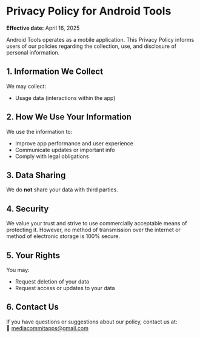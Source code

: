 
# Privacy Policy for Android Tools

**Effective date:** April 16, 2025

Android Tools operates as a mobile application. 
This Privacy Policy informs users of our policies regarding the collection, use, and disclosure of personal information.

## 1. Information We Collect
We may collect:
- Usage data (interactions within the app)

## 2. How We Use Your Information
We use the information to:
- Improve app performance and user experience
- Communicate updates or important info
- Comply with legal obligations

## 3. Data Sharing
We do **not** share your data with third parties.

## 4. Security
We value your trust and strive to use commercially acceptable means of protecting it. 
However, no method of transmission over the internet or method of electronic storage is 100% secure.

## 5. Your Rights
You may:
- Request deletion of your data
- Request access or updates to your data

## 6. Contact Us
If you have questions or suggestions about our policy, contact us at:  
📧 mediacommitapps@gmail.com

